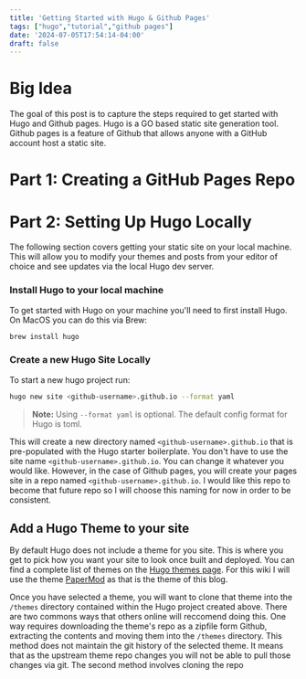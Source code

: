 ```yaml
---
title: 'Getting Started with Hugo & Github Pages'
tags: ["hugo","tutorial","github pages"]
date: '2024-07-05T17:54:14-04:00'
draft: false
---
```


# Big Idea

The goal of this post is to capture the steps required to get started with Hugo and Github pages. Hugo is a GO based static site generation tool. Github pages is a feature of Github that allows anyone with a GitHub account host a static site.


# Part 1: Creating a GitHub Pages Repo


# Part 2: Setting Up Hugo Locally
The following section covers getting your static site on your local machine. This will allow you to modify your themes and posts from your editor of choice and see updates via the local Hugo dev server.

### Install Hugo to your local machine
To get started with Hugo on your machine you'll need to first install Hugo. On MacOS you can do this via Brew:
```bash
brew install hugo
```

### Create a new Hugo Site Locally

To start a new hugo project run:
```bash
hugo new site <github-username>.github.io --format yaml
```
> **Note:** Using `--format yaml` is optional. The default config format for Hugo is toml.

This will create a new directory named `<github-username>.github.io` that is pre-populated with the Hugo starter boilerplate. You don't have to use the site name `<github-username>.github.io`. You can change it whatever you would like. However, in the case of Github pages, you will create your pages site in a repo named `<github-username>.github.io`. I would like this repo to become that future repo so I will choose this naming for now in order to be consistent.

## Add a Hugo Theme to your site

By default Hugo does not include a theme for you site. This is where you get to pick how you want your site to look once built and deployed. You can find a complete list of themes on the [Hugo themes page](https://themes.gohugo.io/). For this wiki I will use the theme [PaperMod](https://themes.gohugo.io/themes/hugo-papermod/) as that is the theme of this blog.

Once you have selected a theme, you will want to clone that theme into the `/themes` directory contained within the Hugo project created above. There are two commons ways that others online will reccomend doing this. One way requires downloading the theme's repo as a zipfile form Github, extracting the contents and moving them into the `/themes` directory. This method does not maintain the git history of the selected theme. It means that as the upstream theme repo changes you will not be able to pull those changes via git. The second method involves cloning the repo








